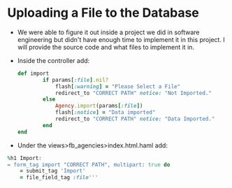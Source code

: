 # Uploading a File to the Database
  * We were able to figure it out inside a project we did in software engineering but didn't have enough time to implement it in this project. I will provide the source code and what files to implement it in.
  * Inside the controller add:
  
    ```ruby
    def import
            if params[:file].nil?
                flash[:warning] = "Please Select a File"
                redirect_to "CORRECT PATH" notice: "Not Imported."
            else
                Agency.import(params[:file])
                flash[:notice] = "Data imported"
                redirect_to "CORRECT PATH" notice: "Data Imported."
            end
    end
    ```
  * Under the views>fb_agencies>index.html.haml add:
  ```ruby
  %h1 Import:
  = form_tag import "CORRECT PATH", multipart: true do
      = submit_tag 'Import'
      = file_field_tag :file'''
  
    
  
